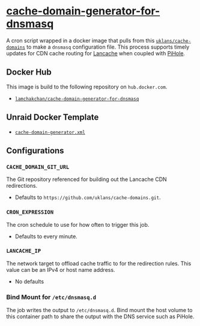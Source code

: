 # [cache-domain-generator-for-dnsmasq](https://github.com/lamchakchan/cache-domain-generator-for-dnsmasq)
A cron script wrapped in a docker image that pulls from this [`uklans/cache-domains`](https://github.com/uklans/cache-domains) to make a `dnsmasq` configuration file.  This process supports timely updates for CDN cache routing for [Lancache](https://lancache.net/docs/installation/docker/) when coupled with [PiHole](https://github.com/pi-hole/pi-hole).

## Docker Hub
This image is build to the following repository on `hub.docker.com`.

* [`lamchakchan/cache-domain-generator-for-dnsmasq`](https://hub.docker.com/repository/docker/lamchakchan/cache-domain-generator-for-dnsmasq)

## Unraid Docker Template
* [`cache-domain-generator.xml`](cache-domain-generator.xml)

## Configurations

### `CACHE_DOMAIN_GIT_URL`
The Git repository referenced for building out the Lancache CDN redirections.

* Defaults to `https://github.com/uklans/cache-domains.git`.

### `CRON_EXPRESSION`
The cron schedule to use for how often to trigger this job.

* Defaults to every minute.

### `LANCACHE_IP`
The network target to offload cache traffic to for the redirection rules.  This value can be an IPv4 or host name address.

* No defaults

### Bind Mount for `/etc/dnsmasq.d`
The job writes the output to `/etc/dnsmasq.d`.  Bind mount the host volume to this container path to share the output with the DNS service such as PiHole.
